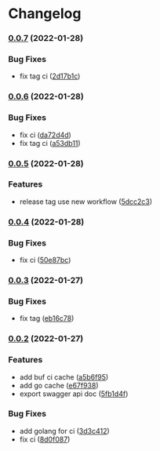 # Changelog

### [0.0.7](https://github.com/go-sdk/proto/compare/v0.0.6...v0.0.7) (2022-01-28)


### Bug Fixes

* fix tag ci ([2d17b1c](https://github.com/go-sdk/proto/commit/2d17b1c89f01d0e354b88ab3f686ff9a527cf3ec))

### [0.0.6](https://github.com/go-sdk/proto/compare/v0.0.5...v0.0.6) (2022-01-28)


### Bug Fixes

* fix ci ([da72d4d](https://github.com/go-sdk/proto/commit/da72d4dc4029a47659883e4c9c58ad5b6a0c67c4))
* fix tag ci ([a53db11](https://github.com/go-sdk/proto/commit/a53db11ba47b4ae88a7b20f4f0a5996a880d848f))

### [0.0.5](https://github.com/go-sdk/proto/compare/v0.0.4...v0.0.5) (2022-01-28)


### Features

* release tag use new workflow ([5dcc2c3](https://github.com/go-sdk/proto/commit/5dcc2c3d90557ba5a6761236300eaaa95b5b5929))

### [0.0.4](https://github.com/go-sdk/proto/compare/v0.0.3...v0.0.4) (2022-01-28)


### Bug Fixes

* fix ci ([50e87bc](https://github.com/go-sdk/proto/commit/50e87bce9ec405615d12a42976b3fa8ddaac4055))

### [0.0.3](https://github.com/go-sdk/proto/compare/v0.0.2...v0.0.3) (2022-01-27)


### Bug Fixes

* fix tag ([eb16c78](https://github.com/go-sdk/proto/commit/eb16c786f8046362f0ab0d281b478cc1520c301c))

### [0.0.2](https://github.com/go-sdk/proto/compare/v0.0.1...v0.0.2) (2022-01-27)


### Features

* add buf ci cache ([a5b6f95](https://github.com/go-sdk/proto/commit/a5b6f95c34b83006462d34b4f54b88aa56b1743b))
* add go cache ([e67f938](https://github.com/go-sdk/proto/commit/e67f938dc4f0dc1d8f42aaf510fd6f833f0f942f))
* export swagger api doc ([5fb1d4f](https://github.com/go-sdk/proto/commit/5fb1d4f197d0eb04b0024a5bfbaef15f31572483))


### Bug Fixes

* add golang for ci ([3d3c412](https://github.com/go-sdk/proto/commit/3d3c4124178b1758a42f051ee25f0ffe024b44e0))
* fix ci ([8d0f087](https://github.com/go-sdk/proto/commit/8d0f087d862760e2aadf88bb23e4475ee7825afc))
